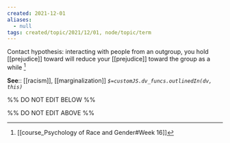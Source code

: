 ```yaml
---
created: 2021-12-01 
aliases:
  - null
tags: created/topic/2021/12/01, node/topic/term
---
```

Contact hypothesis: interacting with people from an outgroup, you hold [[prejudice]] toward will reduce your [[prejudice]] toward the group as a while [^1]

**See**:: [[racism]], [[marginalization]]
*`$=customJS.dv_funcs.outlinedIn(dv, this)`*

%% DO NOT EDIT BELOW %%

%% DO NOT EDIT ABOVE %%
[^1]: [[course_Psychology of Race and Gender#Week 16]]

